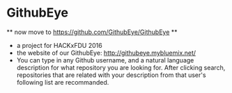 # GithubEye
** now move to https://github.com/GithubEye/GithubEye **
* a project for HACKxFDU 2016
* the website of our GithubEye:  http://githubeye.mybluemix.net/
* You can type in any Github username, and a natural language description for what
  repository you are looking for. After clicking search, repositories that are 
  related with your description from that user's following list are recommanded.
